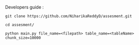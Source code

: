 Developers guide :

```buildoutcfg
git clone https://github.com/NiharikaReddyD/assesment.git

cd assesment/

python main.py file_name=<filepath> table_name=<tableName> chunk_size=10000
```